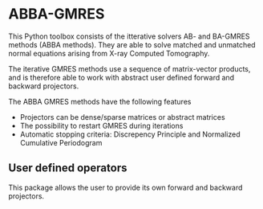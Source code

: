 # ABBA-GMRES
This Python toolbox consists of the itterative solvers AB- and BA-GMRES methods (ABBA methods). They are able to solve matched and unmatched normal equations arising from X-ray Computed Tomography.

The iterative GMRES methods use a sequence of matrix-vector products, and is therefore able to work with abstract user defined forward and backward projectors.

The ABBA GMRES methods have the following features
- Projectors can be dense/sparse matrices or abstract matrices
- The possibility to restart GMRES during iterations
- Automatic stopping criteria: Discrepency Principle and Normalized Cumulative Periodogram

## User defined operators
This package allows the user to provide its own forward and backward projectors.